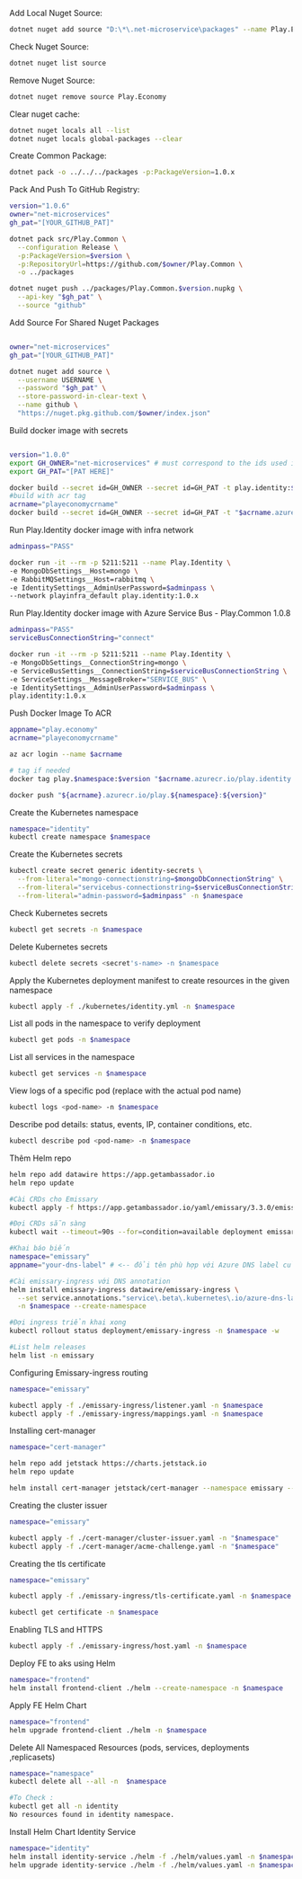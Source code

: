 
Add Local Nuget Source: 
```bash
dotnet nuget add source "D:\*\.net-microservice\packages" --name Play.Economy
```

Check Nuget Source: 
```bash
dotnet nuget list source 
```

Remove Nuget Source: 
```bash
dotnet nuget remove source Play.Economy
```

Clear nuget cache: 
```bash
dotnet nuget locals all --list
dotnet nuget locals global-packages --clear
```

Create Common Package: 
```bash
dotnet pack -o ../../../packages -p:PackageVersion=1.0.x
```

Pack And Push To GitHub Registry: 
```bash
version="1.0.6"
owner="net-microservices"
gh_pat="[YOUR_GITHUB_PAT]"

dotnet pack src/Play.Common \
  --configuration Release \
  -p:PackageVersion=$version \
  -p:RepositoryUrl=https://github.com/$owner/Play.Common \
  -o ../packages

dotnet nuget push ../packages/Play.Common.$version.nupkg \
  --api-key "$gh_pat" \
  --source "github"
```
Add Source For Shared Nuget Packages
```bash

owner="net-microservices"
gh_pat="[YOUR_GITHUB_PAT]"

dotnet nuget add source \
  --username USERNAME \
  --password "$gh_pat" \
  --store-password-in-clear-text \
  --name github \
  "https://nuget.pkg.github.com/$owner/index.json"
```
Build docker image with secrets
```bash

version="1.0.0"
export GH_OWNER="net-microservices" # must correspond to the ids used in the Dockerfile
export GH_PAT="[PAT HERE]"

docker build --secret id=GH_OWNER --secret id=GH_PAT -t play.identity:$version .
#build with acr tag
acrname="playeconomycrname"
docker build --secret id=GH_OWNER --secret id=GH_PAT -t "$acrname.azurecr.io/play.$namespace:$version" .

```

Run Play.Identity docker image with infra network
```bash
adminpass="PASS"

docker run -it --rm -p 5211:5211 --name Play.Identity \ 
-e MongoDbSettings__Host=mongo \
-e RabbitMQSettings__Host=rabbitmq \
-e IdentitySettings__AdminUserPassword=$adminpass \
--network playinfra_default play.identity:1.0.x
```

Run Play.Identity docker image with Azure Service Bus - Play.Common 1.0.8
```bash
adminpass="PASS"
serviceBusConnectionString="connect"

docker run -it --rm -p 5211:5211 --name Play.Identity \ 
-e MongoDbSettings__ConnectionString=mongo \
-e ServiceBusSettings__ConnectionString=$serviceBusConnectionString \
-e ServiceSettings__MessageBroker="SERVICE_BUS" \ 
-e IdentitySettings__AdminUserPassword=$adminpass \
play.identity:1.0.x
```

Push Docker Image To ACR
```bash
appname="play.economy"
acrname="playeconomycrname"

az acr login --name $acrname

# tag if needed
docker tag play.$namespace:$version "$acrname.azurecr.io/play.identity:$version"

docker push "${acrname}.azurecr.io/play.${namespace}:${version}"

```
Create the Kubernetes namespace
```bash
namespace="identity"
kubectl create namespace $namespace
```
Create the Kubernetes secrets
```bash
kubectl create secret generic identity-secrets \
  --from-literal="mongo-connectionstring=$mongoDbConnectionString" \
  --from-literal="servicebus-connectionstring=$serviceBusConnectionString" \
  --from-literal="admin-password=$adminpass" -n $namespace
```
Check Kubernetes secrets
```bash
kubectl get secrets -n $namespace
```
Delete Kubernetes secrets
```bash
kubectl delete secrets <secret's-name> -n $namespace
```
Apply the Kubernetes deployment manifest to create resources in the given namespace
```bash
kubectl apply -f ./kubernetes/identity.yml -n $namespace
```
List all pods in the namespace to verify deployment
```bash
kubectl get pods -n $namespace
```
List all services  in the namespace
```bash
kubectl get services -n $namespace
```
View logs of a specific pod (replace <pod-name> with the actual pod name)
```bash
kubectl logs <pod-name> -n $namespace
```
Describe pod details: status, events, IP, container conditions, etc.
```bash
kubectl describe pod <pod-name> -n $namespace
```

Thêm Helm repo
```bash
helm repo add datawire https://app.getambassador.io
helm repo update

#Cài CRDs cho Emissary
kubectl apply -f https://app.getambassador.io/yaml/emissary/3.3.0/emissary-crds.yaml

#Đợi CRDs sẵn sàng
kubectl wait --timeout=90s --for=condition=available deployment emissary-apiext -n emissary-system

#Khai báo biến
namespace="emissary"
appname="your-dns-label" # <-- đổi tên phù hợp với Azure DNS label của bạn

#Cài emissary-ingress với DNS annotation
helm install emissary-ingress datawire/emissary-ingress \
  --set service.annotations."service\.beta\.kubernetes\.io/azure-dns-label-name"=$appname \
  -n $namespace --create-namespace

#Đợi ingress triển khai xong
kubectl rollout status deployment/emissary-ingress -n $namespace -w

#List helm releases
helm list -n emissary
```

Configuring Emissary-ingress routing
```bash
namespace="emissary" 

kubectl apply -f ./emissary-ingress/listener.yaml -n $namespace
kubectl apply -f ./emissary-ingress/mappings.yaml -n $namespace
```
Installing cert-manager
```bash
namespace="cert-manager"

helm repo add jetstack https://charts.jetstack.io
helm repo update

helm install cert-manager jetstack/cert-manager --namespace emissary --version v1.17.2 --set crds.enabled=true 
```
Creating the cluster issuer
```bash
namespace="emissary" 

kubectl apply -f ./cert-manager/cluster-issuer.yaml -n "$namespace"
kubectl apply -f ./cert-manager/acme-challenge.yaml -n "$namespace"

```
Creating the tls certificate
```bash
namespace="emissary" 

kubectl apply -f ./emissary-ingress/tls-certificate.yaml -n $namespace

kubectl get certificate -n $namespace
```
Enabling TLS and HTTPS
```bash
kubectl apply -f ./emissary-ingress/host.yaml -n $namespace
```
Deploy FE to aks using Helm
```bash
namespace="frontend"
helm install frontend-client ./helm --create-namespace -n $namespace

```
Apply FE Helm Chart
```bash
namespace="frontend"
helm upgrade frontend-client ./helm -n $namespace
```
Delete All Namespaced Resources (pods, services, deployments ,replicasets)
```bash
namespace="namespace"
kubectl delete all --all -n  $namespace

#To Check : 
kubectl get all -n identity
No resources found in identity namespace.
```
Install Helm Chart Identity Service
```bash
namespace="identity"
helm install identity-service ./helm -f ./helm/values.yaml -n $namespace
helm upgrade identity-service ./helm -f ./helm/values.yaml -n $namespace
```
